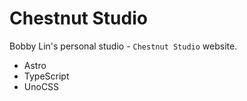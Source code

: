 # Chestnut Studio

Bobby Lin's personal studio - `Chestnut Studio` website.

- Astro
- TypeScript
- UnoCSS
